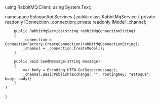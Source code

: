 using RabbitMQ.Client;
using System.Text;

namespace EstoqueApi.Services
{
    public class RabbitMqService
    {
        private readonly IConnection _connection;
        private readonly IModel _channel;

        public RabbitMqService(string rabbitMqConnectionString)
        {
            _connection = ConnectionFactory.CreateConnection(rabbitMqConnectionString);
            _channel = _connection.CreateModel();
        }

        public void SendMessage(string message)
        {
            var body = Encoding.UTF8.GetBytes(message);
            _channel.BasicPublish(exchange: "", routingKey: "estoque", body: body);
        }
    }
}
